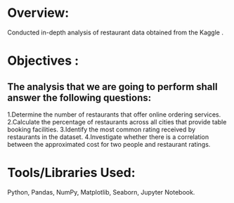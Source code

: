 #  Overview:
Conducted in-depth analysis of restaurant data obtained from the Kaggle .

# Objectives : 
## The analysis that we are going to perform shall answer the following questions:
1.Determine the number of restaurants that offer online ordering services.
2.Calculate the percentage of restaurants across all cities that provide table booking facilities.
3.Identify the most common rating received by restaurants in the dataset.
4.Investigate whether there is a correlation between the approximated cost for two people and restaurant ratings.

# Tools/Libraries Used:
Python, Pandas, NumPy, Matplotlib, Seaborn, Jupyter Notebook.
